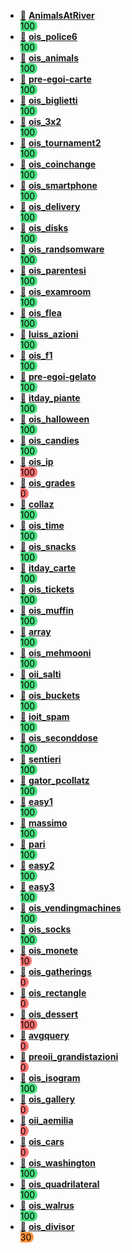  - [📁](./src/AnimalsAtRiver/) **[AnimalsAtRiver](https://training.olinfo.it/task/ois_animals)** <span style="white-space: pre; border-radius:.5rem; background-color:rgb(74 222 128); color:black">  100  </span>
 - [📁](./src/ois_police6/) **[ois_police6](https://training.olinfo.it/task/ois_police6)** <span style="white-space: pre; border-radius:.5rem; background-color:rgb(74 222 128); color:black">  100  </span>
 - [📁](./src/ois_animals/) **[ois_animals](https://training.olinfo.it/task/ois_animals)** <span style="white-space: pre; border-radius:.5rem; background-color:rgb(74 222 128); color:black">  100  </span>
 - [📁](./src/pre-egoi-carte/) **[pre-egoi-carte](https://training.olinfo.it/task/pre-egoi-carte)** <span style="white-space: pre; border-radius:.5rem; background-color:rgb(74 222 128); color:black">  100  </span>
 - [📁](./src/ois_biglietti/) **[ois_biglietti](https://training.olinfo.it/task/ois_biglietti)** <span style="white-space: pre; border-radius:.5rem; background-color:rgb(74 222 128); color:black">  100  </span>
 - [📁](./src/ois_3x2/) **[ois_3x2](https://training.olinfo.it/task/ois_3x2)** <span style="white-space: pre; border-radius:.5rem; background-color:rgb(74 222 128); color:black">  100  </span>
 - [📁](./src/ois_tournament2/) **[ois_tournament2](https://training.olinfo.it/task/ois_tournament2)** <span style="white-space: pre; border-radius:.5rem; background-color:rgb(74 222 128); color:black">  100  </span>
 - [📁](./src/ois_coinchange/) **[ois_coinchange](https://training.olinfo.it/task/ois_coinchange)** <span style="white-space: pre; border-radius:.5rem; background-color:rgb(74 222 128); color:black">  100  </span>
 - [📁](./src/ois_smartphone/) **[ois_smartphone](https://training.olinfo.it/task/ois_smartphone)** <span style="white-space: pre; border-radius:.5rem; background-color:rgb(74 222 128); color:black">  100  </span>
 - [📁](./src/ois_delivery/) **[ois_delivery](https://training.olinfo.it/task/ois_delivery)** <span style="white-space: pre; border-radius:.5rem; background-color:rgb(74 222 128); color:black">  100  </span>
 - [📁](./src/ois_disks/) **[ois_disks](https://training.olinfo.it/task/ois_disks)** <span style="white-space: pre; border-radius:.5rem; background-color:rgb(74 222 128); color:black">  100  </span>
 - [📁](./src/ois_randsomware/) **[ois_randsomware](https://training.olinfo.it/task/ois_randsomware)** <span style="white-space: pre; border-radius:.5rem; background-color:rgb(74 222 128); color:black">  100  </span>
 - [📁](./src/ois_parentesi/) **[ois_parentesi](https://training.olinfo.it/task/ois_parentesi)** <span style="white-space: pre; border-radius:.5rem; background-color:rgb(74 222 128); color:black">  100  </span>
 - [📁](./src/ois_examroom/) **[ois_examroom](https://training.olinfo.it/task/ois_examroom)** <span style="white-space: pre; border-radius:.5rem; background-color:rgb(74 222 128); color:black">  100  </span>
 - [📁](./src/ois_flea/) **[ois_flea](https://training.olinfo.it/task/ois_flea)** <span style="white-space: pre; border-radius:.5rem; background-color:rgb(74 222 128); color:black">  100  </span>
 - [📁](./src/luiss_azioni/) **[luiss_azioni](https://training.olinfo.it/task/luiss_azioni)** <span style="white-space: pre; border-radius:.5rem; background-color:rgb(74 222 128); color:black">  100  </span>
 - [📁](./src/ois_f1/) **[ois_f1](https://training.olinfo.it/task/ois_f1)** <span style="white-space: pre; border-radius:.5rem; background-color:rgb(74 222 128); color:black">  100  </span>
 - [📁](./src/pre-egoi-gelato/) **[pre-egoi-gelato](https://training.olinfo.it/task/pre-egoi-gelato)** <span style="white-space: pre; border-radius:.5rem; background-color:rgb(74 222 128); color:black">  100  </span>
 - [📁](./src/itday_piante/) **[itday_piante](https://training.olinfo.it/task/itday_piante)** <span style="white-space: pre; border-radius:.5rem; background-color:rgb(74 222 128); color:black">  100  </span>
 - [📁](./src/ois_halloween/) **[ois_halloween](https://training.olinfo.it/task/ois_halloween)** <span style="white-space: pre; border-radius:.5rem; background-color:rgb(74 222 128); color:black">  100  </span>
 - [📁](./src/ois_candies/) **[ois_candies](https://training.olinfo.it/task/ois_candies)** <span style="white-space: pre; border-radius:.5rem; background-color:rgb(74 222 128); color:black">  100  </span>
 - [📁](./src/ois_ip/) **[ois_ip](https://training.olinfo.it/task/ois_ip)** <span style="white-space: pre; border-radius:.5rem; background-color:rgb(248 113 113); color:black">  100  </span>
 - [📁](./src/ois_grades/) **[ois_grades](https://training.olinfo.it/task/ois_grades)** <span style="white-space: pre; border-radius:.5rem; background-color:rgb(248 113 113); color:black">  0  </span>
 - [📁](./src/collaz/) **[collaz](https://training.olinfo.it/task/collaz)** <span style="white-space: pre; border-radius:.5rem; background-color:rgb(74 222 128); color:black">  100  </span>
 - [📁](./src/ois_time/) **[ois_time](https://training.olinfo.it/task/ois_time)** <span style="white-space: pre; border-radius:.5rem; background-color:rgb(74 222 128); color:black">  100  </span>
 - [📁](./src/ois_snacks/) **[ois_snacks](https://training.olinfo.it/task/ois_snacks)** <span style="white-space: pre; border-radius:.5rem; background-color:rgb(74 222 128); color:black">  100  </span>
 - [📁](./src/itday_carte/) **[itday_carte](https://training.olinfo.it/task/itday_carte)** <span style="white-space: pre; border-radius:.5rem; background-color:rgb(74 222 128); color:black">  100  </span>
 - [📁](./src/ois_tickets/) **[ois_tickets](https://training.olinfo.it/task/ois_tickets)** <span style="white-space: pre; border-radius:.5rem; background-color:rgb(74 222 128); color:black">  100  </span>
 - [📁](./src/ois_muffin/) **[ois_muffin](https://training.olinfo.it/task/ois_muffin)** <span style="white-space: pre; border-radius:.5rem; background-color:rgb(74 222 128); color:black">  100  </span>
 - [📁](./src/array/) **[array](https://training.olinfo.it/task/array)** <span style="white-space: pre; border-radius:.5rem; background-color:rgb(74 222 128); color:black">  100  </span>
 - [📁](./src/ois_mehmooni/) **[ois_mehmooni](https://training.olinfo.it/task/ois_mehmooni)** <span style="white-space: pre; border-radius:.5rem; background-color:rgb(74 222 128); color:black">  100  </span>
 - [📁](./src/oii_salti/) **[oii_salti](https://training.olinfo.it/task/oii_salti)** <span style="white-space: pre; border-radius:.5rem; background-color:rgb(74 222 128); color:black">  100  </span>
 - [📁](./src/ois_buckets/) **[ois_buckets](https://training.olinfo.it/task/ois_buckets)** <span style="white-space: pre; border-radius:.5rem; background-color:rgb(74 222 128); color:black">  100  </span>
 - [📁](./src/ioit_spam/) **[ioit_spam](https://training.olinfo.it/task/ioit_spam)** <span style="white-space: pre; border-radius:.5rem; background-color:rgb(74 222 128); color:black">  100  </span>
 - [📁](./src/ois_seconddose/) **[ois_seconddose](https://training.olinfo.it/task/ois_seconddose)** <span style="white-space: pre; border-radius:.5rem; background-color:rgb(74 222 128); color:black">  100  </span>
 - [📁](./src/sentieri/) **[sentieri](https://training.olinfo.it/task/sentieri)** <span style="white-space: pre; border-radius:.5rem; background-color:rgb(74 222 128); color:black">  100  </span>
 - [📁](./src/gator_pcollatz/) **[gator_pcollatz](https://training.olinfo.it/task/gator_pcollatz)** <span style="white-space: pre; border-radius:.5rem; background-color:rgb(74 222 128); color:black">  100  </span>
 - [📁](./src/easy1/) **[easy1](https://training.olinfo.it/task/easy1)** <span style="white-space: pre; border-radius:.5rem; background-color:rgb(74 222 128); color:black">  100  </span>
 - [📁](./src/massimo/) **[massimo](https://training.olinfo.it/task/massimo)** <span style="white-space: pre; border-radius:.5rem; background-color:rgb(74 222 128); color:black">  100  </span>
 - [📁](./src/pari/) **[pari](https://training.olinfo.it/task/pari)** <span style="white-space: pre; border-radius:.5rem; background-color:rgb(74 222 128); color:black">  100  </span>
 - [📁](./src/easy2/) **[easy2](https://training.olinfo.it/task/easy2)** <span style="white-space: pre; border-radius:.5rem; background-color:rgb(74 222 128); color:black">  100  </span>
 - [📁](./src/easy3/) **[easy3](https://training.olinfo.it/task/easy3)** <span style="white-space: pre; border-radius:.5rem; background-color:rgb(74 222 128); color:black">  100  </span>
 - [📁](./src/ois_vendingmachines/) **[ois_vendingmachines](https://training.olinfo.it/task/ois_vendingmachines)** <span style="white-space: pre; border-radius:.5rem; background-color:rgb(74 222 128); color:black">  100  </span>
 - [📁](./src/ois_socks/) **[ois_socks](https://training.olinfo.it/task/ois_socks)** <span style="white-space: pre; border-radius:.5rem; background-color:rgb(74 222 128); color:black">  100  </span>
 - [📁](./src/ois_monete/) **[ois_monete](https://training.olinfo.it/task/ois_monete)** <span style="white-space: pre; border-radius:.5rem; background-color:rgb(248 113 113); color:black">  10  </span>
 - [📁](./src/ois_gatherings/) **[ois_gatherings](https://training.olinfo.it/task/ois_gatherings)** <span style="white-space: pre; border-radius:.5rem; background-color:rgb(248 113 113); color:black">  0  </span>
 - [📁](./src/ois_rectangle/) **[ois_rectangle](https://training.olinfo.it/task/ois_rectangle)** <span style="white-space: pre; border-radius:.5rem; background-color:rgb(248 113 113); color:black">  0  </span>
 - [📁](./src/ois_dessert/) **[ois_dessert](https://training.olinfo.it/task/ois_dessert)** <span style="white-space: pre; border-radius:.5rem; background-color:rgb(248 113 113); color:black">  100 </span>
 - [📁](./src/avgquery/) **[avgquery](https://training.olinfo.it/task/avgquery)** <span style="white-space: pre; border-radius:.5rem; background-color:rgb(248 113 113); color:black">  0  </span>
 - [📁](./src/preoii_grandistazioni/) **[preoii_grandistazioni](https://training.olinfo.it/task/preoii_grandistazioni)** <span style="white-space: pre; border-radius:.5rem; background-color:rgb(248 113 113); color:black">  0  </span>
 - [📁](./src/ois_isogram/) **[ois_isogram](https://training.olinfo.it/task/ois_isogram)** <span style="white-space: pre; border-radius:.5rem; background-color:rgb(74 222 128); color:black">  100  </span>
 - [📁](./src/ois_gallery/) **[ois_gallery](https://training.olinfo.it/task/ois_gallery)** <span style="white-space: pre; border-radius:.5rem; background-color:rgb(248 113 113); color:black">  0  </span>
 - [📁](./src/oii_aemilia/) **[oii_aemilia](https://training.olinfo.it/task/oii_aemilia)** <span style="white-space: pre; border-radius:.5rem; background-color:rgb(248 113 113); color:black">  0  </span>
 - [📁](./src/ois_cars/) **[ois_cars](https://training.olinfo.it/task/ois_cars)** <span style="white-space: pre; border-radius:.5rem; background-color:rgb(248 113 113); color:black">  0  </span>
 - [📁](./src/ois_washington/) **[ois_washington](https://training.olinfo.it/task/ois_washington)** <span style="white-space: pre; border-radius:.5rem; background-color:rgb(74 222 128); color:black">  100  </span>
 - [📁](./src/ois_quadrilateral/) **[ois_quadrilateral](https://training.olinfo.it/task/ois_quadrilateral)** <span style="white-space: pre; border-radius:.5rem; background-color:rgb(74 222 128); color:black">  100  </span>
 - [📁](./src/ois_walrus/) **[ois_walrus](https://training.olinfo.it/task/ois_walrus)** <span style="white-space: pre; border-radius:.5rem; background-color:rgb(74 222 128); color:black">  100  </span>
 - [📁](./src/ois_divisor/) **[ois_divisor](https://training.olinfo.it/task/ois_divisor)** <span style="white-space: pre; border-radius:.5rem; background-color:rgb(251 146 60); color:black">  30  </span>
